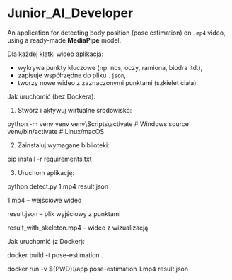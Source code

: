 # Junior_AI_Developer
An application for detecting body position (pose estimation) on `.mp4` video, using a ready-made **MediaPipe** model.

Dla każdej klatki wideo aplikacja:
- wykrywa punkty kluczowe (np. nos, oczy, ramiona, biodra itd.),
- zapisuje współrzędne do pliku `.json`,
- tworzy nowe wideo z zaznaczonymi punktami (szkielet ciała).

Jak uruchomić (bez Dockera):

1. Stwórz i aktywuj wirtualne środowisko:

python -m venv venv
venv\Scripts\activate    # Windows
source venv/bin/activate # Linux/macOS

2. Zainstaluj wymagane biblioteki:

pip install -r requirements.txt

3. Uruchom aplikację:

python detect.py 1.mp4 result.json

1.mp4 – wejściowe wideo

result.json – plik wyjściowy z punktami

result_with_skeleton.mp4 – wideo z wizualizacją

Jak uruchomić (z Docker):

docker build -t pose-estimation .

docker run -v ${PWD}:/app pose-estimation 1.mp4 result.json
